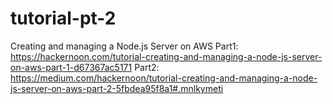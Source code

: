 # tutorial-pt-2
Creating and managing a Node.js Server on AWS
Part1: https://hackernoon.com/tutorial-creating-and-managing-a-node-js-server-on-aws-part-1-d67367ac5171
Part2: https://medium.com/hackernoon/tutorial-creating-and-managing-a-node-js-server-on-aws-part-2-5fbdea95f8a1#.mnlkymeti

